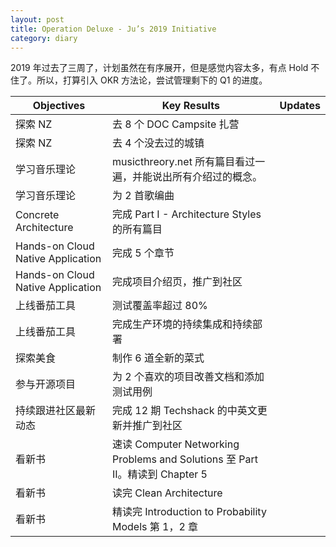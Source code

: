 ```yaml
---
layout: post
title: Operation Deluxe - Ju’s 2019 Initiative
category: diary
---
```


2019 年过去了三周了，计划虽然在有序展开，但是感觉内容太多，有点 Hold 不住了。所以，打算引入 OKR 方法论，尝试管理剩下的 Q1 的进度。

| Objectives | Key Results | Updates |
| ---------- | ----------- | ------- |
| 探索 NZ | 去 8 个 DOC Campsite 扎营 | |
| 探索 NZ | 去 4 个没去过的城镇 | |
| 学习音乐理论 | musicthreory.net 所有篇目看过一遍，并能说出所有介绍过的概念。| |
| 学习音乐理论 | 为 2 首歌编曲 | |
| Concrete Architecture | 完成 Part I - Architecture Styles 的所有篇目 | |
| Hands-on Cloud Native Application | 完成 5 个章节 | |
| Hands-on Cloud Native Application | 完成项目介绍页，推广到社区 | |
| 上线番茄工具 | 测试覆盖率超过 80% | |
| 上线番茄工具 | 完成生产环境的持续集成和持续部署 | |
| 探索美食 | 制作 6 道全新的菜式 | |
| 参与开源项目 | 为 2 个喜欢的项目改善文档和添加测试用例 | |
| 持续跟进社区最新动态 | 完成 12 期 Techshack 的中英文更新并推广到社区 | |
| 看新书 | 速读 Computer Networking Problems and Solutions 至 Part II。精读到 Chapter 5 | |
| 看新书 | 读完 Clean Architecture | |
| 看新书 | 精读完 Introduction to Probability Models 第 1，2 章 | |
